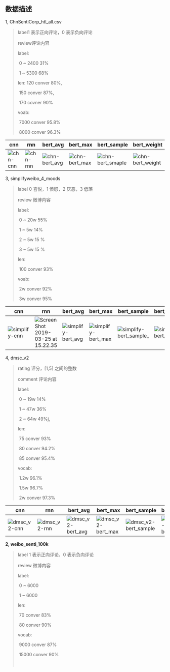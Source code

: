 ## 数据描述

1, ChnSentiCorp_htl_all.csv

> label1 表示正向评论，0 表示负向评论
>
> review评论内容
>
> label:
>
> ​	0 ~ 2400  31%
>
> ​	1 ~ 5300 68%
>
> len: 120 conver 80%,
>
> ​	150 conver 87%, 
>
> ​	170 covner 90%
>
> voab:
>
> ​	7000 conver 95.8%
>
> ​	8000 conver 96.3%



| cnn                                                          | rnn                                                          | bert_avg                                                     | bert_max                                                     | bert_sample                                                  | bert_weight                                                  | self_attn |
| ------------------------------------------------------------ | ------------------------------------------------------------ | ------------------------------------------------------------ | ------------------------------------------------------------ | ------------------------------------------------------------ | ------------------------------------------------------------ | --------- |
| ![chn-cnn](https://ws4.sinaimg.cn/large/006tKfTcly1g1e8jiovhpj30w20bctd0.jpg) | ![chn-rnn](https://ws2.sinaimg.cn/large/006tKfTcly1g1e8oofgjmj30ww0bqaes.jpg) | ![chn-bert_avg](https://ws4.sinaimg.cn/large/006tKfTcly1g1e8jmfiapj30v00c0gpz.jpg) | ![chn-bert_max](https://ws2.sinaimg.cn/large/006tKfTcly1g1e8q04fqsj30ty0bygpv.jpg) | ![chn-bert_smaple](https://ws4.sinaimg.cn/large/006tKfTcly1g1e8oquj2pj30ww0cg0xe.jpg) | ![chn-bert_weight](https://ws2.sinaimg.cn/large/006tKfTcly1g1e96nexwlj30w60ca78s.jpg) |           |

 





3, simplifyweibo_4_moods

> label  0 喜悦，1 愤怒，2 厌恶，3 低落  
>
> review  微博内容
>
> label:
>
> ​	0 ~ 20w 55%
>
> ​	1 ~ 5w 14%
>
> ​	2 ~ 5w 15 %
>
> ​	3 ~ 5w 15 %
>
> len:
>
> ​	100 conver 93%
>
> voab:
>
> ​	2w conver 92%
>
> ​	3w conver 95%	



| cnn                                                          | rnn                                                          | bert_avg                                                     | bert_max                                                     | bert_sample                                                  | bert_weight                                                  | self_attn |
| ------------------------------------------------------------ | ------------------------------------------------------------ | ------------------------------------------------------------ | ------------------------------------------------------------ | ------------------------------------------------------------ | ------------------------------------------------------------ | --------- |
| ![simplify-cnn](https://ws4.sinaimg.cn/large/006tKfTcly1g1f0gme5dlj30wq0ea44g.jpg) | ![Screen Shot 2019-03-25 at 15.22.35](https://ws2.sinaimg.cn/large/006tKfTcly1g1f2ihfxisj30w60do0xz.jpg) | ![simplify-bert_avg](../../VMShare/Thesis/images/experiments/simplify-bert_avg.png) | ![simplify-bert_max](https://ws2.sinaimg.cn/large/006tKfTcly1g1f0gis2o9j30wo0ean2z.jpg) | ![simplify-bert_sample_](https://ws4.sinaimg.cn/large/006tKfTcly1g1f0jeqtszj30xu0eajyu.jpg) | ![simplify-bert_weight](../../VMShare/Thesis/images/experiments/simplify-bert_weight.png) |           |

 



4, dmsc_v2

> rating  评分，[1,5] 之间的整数      
>
> comment  评论内容
>
> label:
>
> ​	0 ~ 19w 14%
>
> ​	1 ~ 47w 36%
>
> ​	2 ~ 64w 49%j,
>
> len:
>
> ​	75 conver 93%
>
> ​	80 conver 94.2%
>
> ​	85 conver 95.4%
>
> vocab:
>
> ​	1.2w 96.1%
>
> ​	1.5w 96.7%
>
> ​	2w conver 97.3%





| cnn                                                          | rnn                                                          | bert_avg                                                     | bert_max                                                     | bert_sample                                                  | bert_weight                                                  | self_attn |
| ------------------------------------------------------------ | ------------------------------------------------------------ | ------------------------------------------------------------ | ------------------------------------------------------------ | ------------------------------------------------------------ | ------------------------------------------------------------ | --------- |
| ![dmsc_v2-cnn](https://ws4.sinaimg.cn/large/006tKfTcly1g1ilib8kf9j30z40den3m.jpg) | ![dmsc_v2-rnn](https://ws1.sinaimg.cn/large/006tKfTcly1g1ilichhs7j30vu0d00yv.jpg) | ![dmsc_v2-bert_avg](https://ws4.sinaimg.cn/large/006tKfTcly1g1imzs3id2j30wu0cwdjv.jpg) | ![dmsc_v2-bert_max](https://ws2.sinaimg.cn/large/006tKfTcly1g1ilij7k36j30ym0cudln.jpg) | ![dmsc_v2-bert_sample](https://ws4.sinaimg.cn/large/006tKfTcly1g1ilinguthj30wq0d644s.jpg) | ![dmsc_v2-bert_weight](https://ws2.sinaimg.cn/large/006tKfTcly1g1ilipsxunj30yo0cydlt.jpg) |           |

 





















**2, weibo_senti_100k**

> label  1 表示正向评论，0 表示负向评论  
>
> review  微博内容
>
> label:
>
> ​	0 ~ 6000
>
> ​	1 ~ 6000
>
> len:
>
> ​	70 conver 83%
>
> ​	80 conver 90%
>
> vocab:
>
> ​	9000 conver 87%
>
> ​	15000 conver 90%
>
> ​	





















